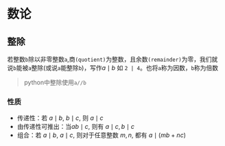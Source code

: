 # 数论

## 整除

若整数`b`除以非零整数`a`,商`(quotient)`为整数，且余数`(remainder)`为零，我们就说`b`能被`a`整除(或说`a`能整除`b`)，写作$a\mid b$
如 `2 | 4`。也将`a`称为因数，`b`称为倍数

> python中整除使用`a//b`

### 性质

- 传递性：若 $a \mid b$, $b \mid c$, 则 $a \mid c$ 
- 由传递性可推出：当$ab \mid c$, 则有 $a\mid c, b\mid c$  
- 组合：若 $a \mid b$, $a \mid c$, 则对于任意整数 $m, n$, 都有 $a \mid (mb + nc)$

